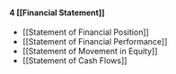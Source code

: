 #### 4 [[Financial Statement]]
- [[Statement of Financial Position]]
- [[Statement of Financial Performance]]
- [[Statement of Movement in Equity]]
- [[Statement of Cash Flows]]